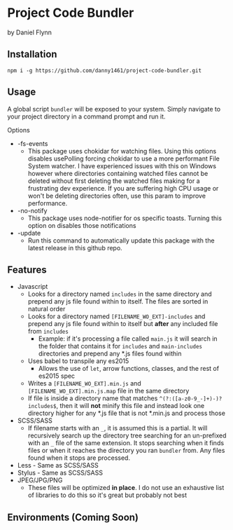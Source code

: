 # Project Code Bundler
by Daniel Flynn

## Installation
`npm i -g https://github.com/danny1461/project-code-bundler.git`

## Usage
A global script `bundler` will be exposed to your system. Simply navigate to your project directory in a command prompt and run it.

Options
  * -fs-events
    * This package uses chokidar for watching files. Using this options disables usePolling forcing chokidar to use a more performant File System watcher. I have experienced issues with this on Windows however where directories containing watched files cannot be deleted without first deleting the watched files making for a frustrating dev experience. If you are suffering high CPU usage or won't be deleting directories often, use this param to improve performance.
  * -no-notify
    * This package uses node-notifier for os specific toasts. Turning this option on disables those notifications
  * -update
    * Run this command to automatically update this package with the latest release in this github repo.

## Features
  * Javascript
    * Looks for a directory named `includes` in the same directory and prepend any js file found within to itself. The files are sorted in natural order
    * Looks for a directory named `[FILENAME_WO_EXT]-includes` and prepend any js file found within to itself but **after** any included file from `includes`
	  * Example: if it's processing a file called `main.js` it will search in the folder that contains it for `includes` and `main-includes` directories and prepend any *.js files found within
    * Uses babel to transpile any es2015
	  * Allows the use of `let`, arrow functions, classes, and the rest of es2015 spec
    * Writes a `[FILENAME_WO_EXT].min.js` and `[FILENAME_WO_EXT].min.js.map` file in the same directory
    * If file is inside a directory name that matches `^(?:([a-z0-9_-]+)-)?includes$`, then it will **not** minify this file and instead look one directory higher for any *.js file that is not *.min.js and process those
  * SCSS/SASS
    * If filename starts with an `_`, it is assumed this is a partial. It will recursively search up the directory tree searching for an un-prefixed with an `_` file of the same extension. It stops searching when it finds files or when it reaches the directory you ran `bundler` from. Any files found when it stops are processed.
  * Less - Same as SCSS/SASS
  * Stylus - Same as SCSS/SASS
  * JPEG/JPG/PNG
    * These files will be optimized **in place**. I do not use an exhaustive list of libraries to do this so it's great but probably not best

## Environments (Coming Soon)